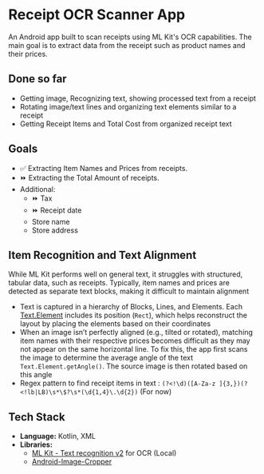 # Receipt OCR Scanner App

An Android app built to scan receipts using ML Kit's OCR capabilities. The main goal is to extract
data from the receipt such as product names and their prices.

## Done so far

- Getting image, Recognizing text, showing processed text from a receipt
- Rotating image/text lines and organizing text elements similar to a receipt
- Getting Receipt Items and Total Cost from organized receipt text

## Goals

- ✅ Extracting Item Names and Prices from receipts.
- ⏩️ Extracting the Total Amount of receipts.
- Additional:
  - ⏩️ Tax
  - ⏩️ Receipt date
  - Store name
  - Store address

## Item Recognition and Text Alignment
While ML Kit performs well on general text, it struggles with structured, tabular data, such as receipts. Typically, item names and prices are detected as separate text blocks, making it difficult to maintain alignment
 - Text is captured in a hierarchy of Blocks, Lines, and Elements. Each [Text.Element](https://developers.google.com/android/reference/com/google/mlkit/vision/text/Text.Element) includes its position (`Rect`), which helps reconstruct the layout by placing the elements based on their coordinates
 - When an image isn’t perfectly aligned (e.g., tilted or rotated), matching item names with their respective prices becomes difficult as they may not appear on the same horizontal line. To fix this, the app first scans the image to determine the average angle of the text `Text.Element.getAngle()`. The source image is then rotated based on this angle
- Regex pattern to find receipt items in
  text : `(?<!\d)([A-Za-z ]{3,})(?<!lb|LB)\s*\$?\s*(\d{1,4}\.\d{2})` (For now)

## Tech Stack
- **Language:** Kotlin, XML
- **Libraries:**
  - [ML Kit - Text recognition v2](https://developers.google.com/ml-kit/vision/text-recognition/v2)
    for OCR (Local)
  - [Android-Image-Cropper](https://github.com/CanHub/Android-Image-Cropper)
